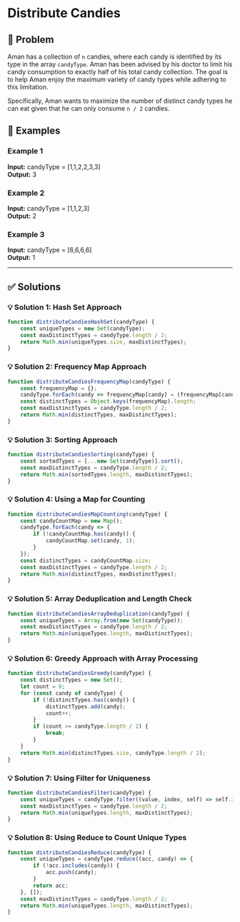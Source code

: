 # Distribute Candies

## 📝 Problem

Aman has a collection of `n` candies, where each candy is identified by its type in the array `candyType`. Aman has been advised by his doctor to limit his candy consumption to exactly half of his total candy collection. The goal is to help Aman enjoy the maximum variety of candy types while adhering to this limitation.

Specifically, Aman wants to maximize the number of distinct candy types he can eat given that he can only consume `n / 2` candies.


## 📌 Examples

### Example 1

**Input:** candyType = [1,1,2,2,3,3]  
**Output:** 3

### Example 2

**Input:** candyType = [1,1,2,3]  
**Output:** 2

### Example 3

**Input:** candyType = [6,6,6,6]  
**Output:** 1

---

## ✅ Solutions

### 💡 Solution 1: Hash Set Approach

```javascript
function distributeCandiesHashSet(candyType) {
    const uniqueTypes = new Set(candyType);
    const maxDistinctTypes = candyType.length / 2;
    return Math.min(uniqueTypes.size, maxDistinctTypes);
}
```

### 💡 Solution 2: Frequency Map Approach

```javascript
function distributeCandiesFrequencyMap(candyType) {
    const frequencyMap = {};
    candyType.forEach(candy => frequencyMap[candy] = (frequencyMap[candy] || 0) + 1);
    const distinctTypes = Object.keys(frequencyMap).length;
    const maxDistinctTypes = candyType.length / 2;
    return Math.min(distinctTypes, maxDistinctTypes);
}
```

### 💡 Solution 3: Sorting Approach

```javascript
function distributeCandiesSorting(candyType) {
    const sortedTypes = [...new Set(candyType)].sort();
    const maxDistinctTypes = candyType.length / 2;
    return Math.min(sortedTypes.length, maxDistinctTypes);
}
```

### 💡 Solution 4: Using a Map for Counting

```javascript
function distributeCandiesMapCounting(candyType) {
    const candyCountMap = new Map();
    candyType.forEach(candy => {
        if (!candyCountMap.has(candy)) {
            candyCountMap.set(candy, 1);
        }
    });
    const distinctTypes = candyCountMap.size;
    const maxDistinctTypes = candyType.length / 2;
    return Math.min(distinctTypes, maxDistinctTypes);
}
```

### 💡 Solution 5: Array Deduplication and Length Check

```javascript
function distributeCandiesArrayDeduplication(candyType) {
    const uniqueTypes = Array.from(new Set(candyType));
    const maxDistinctTypes = candyType.length / 2;
    return Math.min(uniqueTypes.length, maxDistinctTypes);
}
```

### 💡 Solution 6: Greedy Approach with Array Processing

```javascript
function distributeCandiesGreedy(candyType) {
    const distinctTypes = new Set();
    let count = 0;
    for (const candy of candyType) {
        if (!distinctTypes.has(candy)) {
            distinctTypes.add(candy);
            count++;
        }
        if (count >= candyType.length / 2) {
            break;
        }
    }
    return Math.min(distinctTypes.size, candyType.length / 2);
}
```

### 💡 Solution 7: Using Filter for Uniqueness

```javascript
function distributeCandiesFilter(candyType) {
    const uniqueTypes = candyType.filter((value, index, self) => self.indexOf(value) === index);
    const maxDistinctTypes = candyType.length / 2;
    return Math.min(uniqueTypes.length, maxDistinctTypes);
}
```

### 💡 Solution 8: Using Reduce to Count Unique Types

```javascript
function distributeCandiesReduce(candyType) {
    const uniqueTypes = candyType.reduce((acc, candy) => {
        if (!acc.includes(candy)) {
            acc.push(candy);
        }
        return acc;
    }, []);
    const maxDistinctTypes = candyType.length / 2;
    return Math.min(uniqueTypes.length, maxDistinctTypes);
}
```